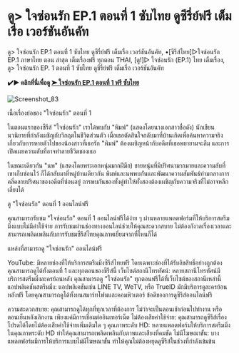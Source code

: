 # ดู> ใจซ่อนรัก EP.1 ตอนที่ 1 ซับไทย ดูซีรี่ย์ฟรี เต็มเรื่อ เวอร์ชันอันคัท

ดู> ใจซ่อนรัก EP.1 ตอนที่ 1 ซับไทย ดูซีรี่ย์ฟรี เต็มเรื่อ เวอร์ชันอันคัท, •[ซีรีส์ไทย]▷ใจซ่อนรัก EP.1 ภาษาไทย ตอน ล่าสุด เต็มเรื่องฟรี ทุกตอน THAI, [ดู!]▷ ใจซ่อนรัก (EP.1) ไทย เต็มเรื่อง, ดู> ใจซ่อนรัก EP. 1 ตอนที่ 1 ซับไทย ดูซีรี่ย์ฟรี เต็มเรื่อ เวอร์ชันอันคัท

**✔️▶ คลิกที่นี่เพื่อดู [➤ ใจซ่อนรัก EP.1 ตอนที่ 1  ฟรี ซับไทย](https://hajsgdhuajsdas.github.io/TheSecretofUs/)**

![Screenshot_83]([https://github.com/TheSecretofUs/.github/assets/173619608/92e7a74e-1d14-4bb5-8b8d-22792a318bdb](https://hajsgdhuajsdas.github.io/TheSecretofUs/))


เนื้อเรื่องย่อของ "ใจซ่อนรัก" ตอนที่ 1

ในตอนแรกของซีรีส์ "ใจซ่อนรัก" เราได้พบกับ "พิมพ์" (แสดงโดยนางเอกสาวชื่อดัง) นักเขียนนวนิยายที่กำลังเผชิญกับวิกฤตในชีวิตส่วนตัว เมื่อเธอตัดสินใจกลับมาที่บ้านเกิดเพื่อค้นหาความจริงเกี่ยวกับการหายตัวไปของน้องสาวที่เธอรัก "พิมพ์" ต้องเผชิญหน้ากับอดีตที่เธอพยายามจะลืม และการเปิดเผยความลับที่อาจทำลายชีวิตของเธอ

ในขณะเดียวกัน "นพ" (แสดงโดยพระเอกหนุ่มมากฝีมือ) ชายหนุ่มที่มีปริศนามากมายและความลับที่เขาเก็บซ่อนไว้ ก็ได้กลับมาที่หมู่บ้านเดียวกัน พิมพ์และนพพบกันและพัฒนาความสัมพันธ์ท่ามกลางการคลี่คลายปริศนาของอดีตที่ซ่อนอยู่ การพบกันของทั้งคู่ทำให้ทั้งสองต้องเผชิญกับความจริงที่ไม่อาจหลีกเลี่ยงได้

ดู "ใจซ่อนรัก" ตอนที่ 1 ออนไลน์ฟรี

คุณสามารถรับชม "ใจซ่อนรัก" ตอนที่ 1 ออนไลน์ฟรีได้ง่าย ๆ ผ่านหลายแพลตฟอร์มที่ให้บริการสตรีมมิ่งแบบไม่มีค่าใช้จ่าย การรับชมผ่านช่องทางออนไลน์ช่วยให้คุณสะดวกสบาย ไม่ต้องกังวลเรื่องเวลาและสามารถเพลิดเพลินกับการรับชมซีรีส์ไทยคุณภาพเยี่ยมจากที่ไหนก็ได้

แหล่งที่สามารถดู "ใจซ่อนรัก" ออนไลน์ฟรี

YouTube: มีหลายช่องที่ให้บริการสตรีมมิ่งซีรีส์ไทยฟรี โดยเฉพาะช่องที่ได้รับลิขสิทธิ์อย่างถูกต้อง คุณสามารถดูได้ทั้งตอนที่ 1 และทุกตอนของซีรีส์นี้
เว็บไซต์สถานีโทรทัศน์: หลายสถานีโทรทัศน์มีบริการสตรีมมิ่งละครย้อนหลัง คุณสามารถดู "ใจซ่อนรัก" ทุกตอนฟรีได้ที่เว็บไซต์ของสถานีเหล่านี้
แอปพลิเคชันสตรีมมิ่ง: แอปพลิเคชันเช่น LINE TV, WeTV, หรือ TrueID มักมีบริการดูละครย้อนหลังฟรี โดยคุณสามารถดูได้ทั้งบนสมาร์ทโฟนและคอมพิวเตอร์
ข้อดีของการดูซีรีส์ออนไลน์ฟรี

ความสะดวกสบาย: คุณสามารถดูได้ทุกที่ทุกเวลาที่ต้องการ ไม่ว่าจะเป็นตอนเช้าก่อนไปทำงาน หรือตอนเย็นหลังเลิกงาน เพียงแค่มีการเชื่อมต่ออินเทอร์เน็ต
ไม่ต้องเสียค่าใช้จ่าย: คุณสามารถดูซีรีส์เรื่องโปรดได้โดยไม่ต้องเสียค่าใช้จ่ายเพิ่มเติมใด ๆ
คุณภาพระดับ HD: หลายแพลตฟอร์มให้บริการสตรีมมิ่งในคุณภาพระดับ HD ทำให้คุณสามารถเพลิดเพลินกับภาพและเสียงที่คมชัด
ไม่มีโฆษณาขั้น: บางแพลตฟอร์มมีการให้บริการแบบไม่มีโฆษณาขั้น ทำให้คุณไม่ต้องหยุดดูซีรีส์ในช่วงที่กำลังเข้มข้น
